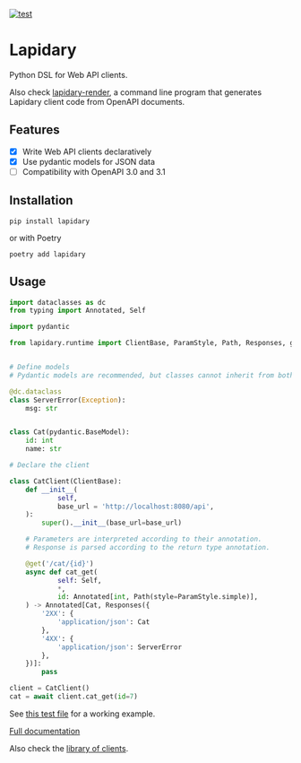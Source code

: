 [![test](https://github.com/python-lapidary/lapidary/actions/workflows/test.yaml/badge.svg)](https://github.com/python-lapidary/lapidary/actions/workflows/test.yaml)

# Lapidary

Python DSL for Web API clients.

Also check [lapidary-render](https://github.com/python-lapidary/lapidary-render/),
a command line program that generates Lapidary client code from OpenAPI documents.

## Features

- [x] Write Web API clients declaratively
- [x] Use pydantic models for JSON data
- [ ] Compatibility with OpenAPI 3.0 and 3.1

## Installation

```console
pip install lapidary
```

or with Poetry
```console
poetry add lapidary
```

## Usage

```python
import dataclasses as dc
from typing import Annotated, Self

import pydantic

from lapidary.runtime import ClientBase, ParamStyle, Path, Responses, get


# Define models
# Pydantic models are recommended, but classes cannot inherit from both BaseModel and Exception.

@dc.dataclass
class ServerError(Exception):
    msg: str


class Cat(pydantic.BaseModel):
    id: int
    name: str

# Declare the client

class CatClient(ClientBase):
    def __init__(
            self,
            base_url = 'http://localhost:8080/api',
    ):
        super().__init__(base_url=base_url)

    # Parameters are interpreted according to their annotation.
    # Response is parsed according to the return type annotation.

    @get('/cat/{id}')
    async def cat_get(
            self: Self,
            *,
            id: Annotated[int, Path(style=ParamStyle.simple)],
    ) -> Annotated[Cat, Responses({
        '2XX': {
            'application/json': Cat
        },
        '4XX': {
            'application/json': ServerError
        },
    })]:
        pass

client = CatClient()
cat = await client.cat_get(id=7)
```

See [this test file](https://github.com/python-lapidary/lapidary/blob/develop/tests/test_client.py) for a working example.

[Full documentation](https://lapidary.dev)

Also check the [library of clients](https://github.com/orgs/lapidary-library/repositories).
